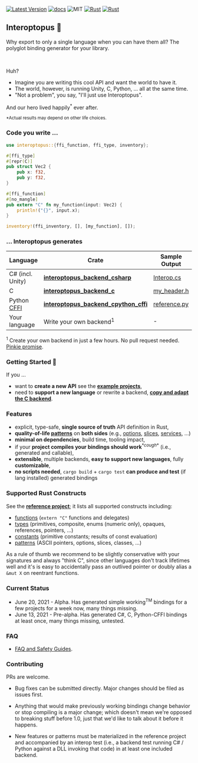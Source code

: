 
[![Latest Version]][crates.io]
[![docs]][docs.rs]
![MIT]
[![Rust](https://img.shields.io/badge/rust-1.53%2B-blue.svg?maxAge=3600)](https://github.com/ralfbiedert/interoptopus)
[![Rust](https://github.com/ralfbiedert/interoptopus/actions/workflows/rust.yml/badge.svg?branch=master)](https://github.com/ralfbiedert/interoptopus/actions/workflows/rust.yml)

## Interoptopus 🐙

Why export to only a single language when you can have them all? The polyglot binding generator for your library.

<br>

Huh?
- Imagine you are writing this cool API and want the world to have it.
- The world, however, is running Unity, C, Python, ... all at the same time.
- "Not a problem", you say, "I'll just use Interoptopus".

And our hero lived happily<sup>*</sup> ever after.

<sub>*Actual results may depend on other life choices.</sub>

### Code you write ...

```rust
use interoptopus::{ffi_function, ffi_type, inventory};

#[ffi_type]
#[repr(C)]
pub struct Vec2 {
    pub x: f32,
    pub y: f32,
}

#[ffi_function]
#[no_mangle]
pub extern "C" fn my_function(input: Vec2) {
    println!("{}", input.x);
}

inventory!(ffi_inventory, [], [my_function], []);

```

### ... Interoptopus generates

| Language | Crate | Sample Output |
| --- | --- | --- |
| C# (incl. Unity) | [**interoptopus_backend_csharp**](https://crates.io/crates/interoptopus_backend_csharp) | [Interop.cs](https://github.com/ralfbiedert/interoptopus/blob/master/interoptopus_backend_csharp/tests/output/Interop.cs) |
| C | [**interoptopus_backend_c**](https://crates.io/crates/interoptopus_backend_c) | [my_header.h](https://github.com/ralfbiedert/interoptopus/blob/master/interoptopus_backend_c/tests/output/my_header.h) |
| Python [CFFI](https://cffi.readthedocs.io/en/latest/index.html) | [**interoptopus_backend_cpython_cffi**](https://crates.io/crates/interoptopus_backend_cpython_cffi) | [reference.py](https://github.com/ralfbiedert/interoptopus/blob/master/interoptopus_backend_cpython_cffi/tests/output/reference_project.py) |
| Your language | Write your own backend<sup>1</sup> | - |

<sup>1</sup> Create your own backend in just a few hours. No pull request needed. [Pinkie promise](https://github.com/ralfbiedert/interoptopus/blob/master/FAQ.md#new-backends).

### Getting Started 🍼

If you ...
- want to **create a new API** see the [**example projects**](https://github.com/ralfbiedert/interoptopus/tree/master/examples),
- need to **support a new language** or rewrite a backend, [**copy and adapt the C backend**](https://github.com/ralfbiedert/interoptopus/tree/master/interoptopus_backend_c).

### Features

- explicit, type-safe, **single source of truth** API definition in Rust,
- **quality-of-life [patterns](crate::patterns)** on **both sides** (e.g., [options](crate::patterns::option), [slices](crate::patterns::slice), [services](crate::patterns::service), ...)
- **minimal on dependencies**, build time, tooling impact,
- if your **project compiles your bindings should work**<sup>&#42;*cough*&#42;</sup> (i.e., generated and callable),
- **extensible**, multiple backends, **easy to support new languages**, fully **customizable**,
- **no scripts needed**, `cargo build` + `cargo test` **can produce and test** (if lang installed) generated bindings


### Supported Rust Constructs
See the [**reference project**](https://github.com/ralfbiedert/interoptopus/tree/master/interoptopus_reference_project/src); it lists all supported constructs including:
- [functions](https://github.com/ralfbiedert/interoptopus/blob/master/interoptopus_reference_project/src/functions.rs) (`extern "C"` functions and delegates)
- [types](https://github.com/ralfbiedert/interoptopus/blob/master/interoptopus_reference_project/src/types.rs) (primitives, composite, enums (numeric only), opaques, references, pointers, ...)
- [constants](https://github.com/ralfbiedert/interoptopus/blob/master/interoptopus_reference_project/src/constants.rs) (primitive constants; results of const evaluation)
- [patterns](https://github.com/ralfbiedert/interoptopus/tree/master/interoptopus_reference_project/src/patterns) (ASCII pointers, options, slices, classes, ...)

As a rule of thumb we recommend to be slightly conservative with your signatures and always "think C", since other languages don't track lifetimes
well and it's is easy to accidentally pass an outlived pointer or doubly alias a `&mut X` on reentrant functions.


### Current Status

- June 20, 2021 - Alpha. Has generated simple working<sup>TM</sup> bindings for a few projects for a week now, many things missing.
- June 13, 2021 - Pre-alpha. Has generated C#, C, Python-CFFI bindings at least once, many things missing, untested.


### FAQ

- [FAQ and Safety Guides](https://github.com/ralfbiedert/interoptopus/blob/master/FAQ.md).

### Contributing

PRs are welcome.

- Bug fixes can be submitted directly. Major changes should be filed as issues
first.

- Anything that would make previously working bindings change behavior or stop compiling
is a major change; which doesn't mean we're opposed to breaking stuff before 1.0, just that
we'd like to talk about it before it happens.

- New features or patterns must be materialized in the reference project and accompanied by
an interop test (i.e., a backend test running C# / Python against a DLL invoking that code)
in at least one included backend.

[Latest Version]: https://img.shields.io/crates/v/interoptopus.svg
[crates.io]: https://crates.io/crates/interoptopus
[MIT]: https://img.shields.io/badge/license-MIT-blue.svg
[docs]: https://docs.rs/interoptopus/badge.svg
[docs.rs]: https://docs.rs/interoptopus/
